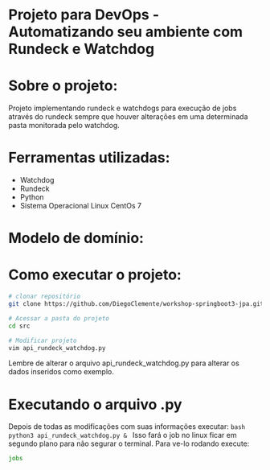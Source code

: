 # Projeto para DevOps - Automatizando seu ambiente com Rundeck e Watchdog



# Sobre o projeto:

Projeto implementando rundeck e watchdogs para execução de jobs através do rundeck sempre que houver alterações em uma determinada pasta monitorada pelo watchdog. 



# Ferramentas utilizadas:

  - Watchdog
  - Rundeck
  - Python
  - Sistema Operacional Linux CentOs 7
 


# Modelo de domínio:



# Como executar o projeto:

```bash
# clonar repositório
git clone https://github.com/DiegoClemente/workshop-springboot3-jpa.git

# Acessar a pasta do projeto
cd src

# Modificar projeto
vim api_rundeck_watchdog.py
```

Lembre de alterar o arquivo api_rundeck_watchdog.py para alterar os dados inseridos como exemplo. 


# Executando o arquivo .py

Depois de todas as modificações com suas informações executar: ```bash python3 api_rundeck_watchdog.py & ```
Isso fará o job no linux ficar em segundo plano para não segurar o terminal. Para ve-lo rodando execute:
```bash
jobs
```
